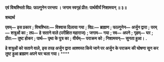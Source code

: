 **एवं विश्रश्भितो विप्र: फाल्गुनेन परन्तप ।** **जगाम स्वगृहं प्रीत: पार्थवीर्यं निशामयन् ॥ ३॥** 

**शब्दार्थ** 

**एवम्—** **इस प्रकार** **; विश्रश्भित:—** **विश्वास दिलाया गया** **; विप्र:—** **ब्राह्मण** **; फाल्गुनेन—** **अर्जुन द्वारा** **; परम्—** **शत्रुओं का** **; तप—** **हे** **सताने वाले (परीक्षित महाराज)** **; जगाम—** **गया** **; स्व—** **अपने** **; गृहम्—** **घर** **; प्रीत:—** **तुष्ट होकर** **; पार्थ—** **पृथा के पुत्र का** **;** **वीर्यम्—** **पराक्रम को** **; निशामयन्—** **सुनता हुआ।** **.** 

**हे शत्रुओं को सताने वाले, इस तरह अर्जुन द्वारा आश्वस्त किये जाने पर अर्जुन के पराक्रम** **की घोषणा सुन कर तुष्ट हुआ ब्राह्मण अपने घर चला गया।** **** 